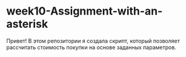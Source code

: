 # week10-Assignment-with-an-asterisk

Привет! В этом репозитории я создала скрипт, который позволяет рассчитать стоимость покупки на основе заданных параметров.
